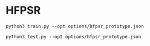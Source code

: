 # HFPSR


```
python3 train.py --opt options/hfpsr_prototype.json
```

```
python3 test.py --opt options/hfpsr_prototype.json
```
